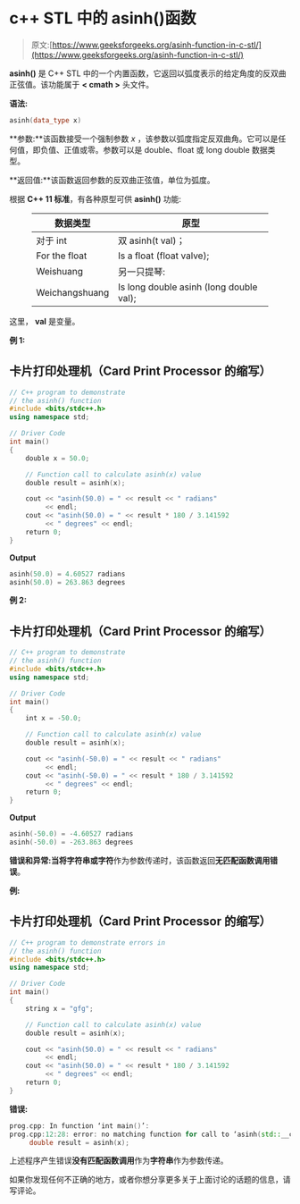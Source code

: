 # c++ STL 中的 asinh()函数

> 原文:[https://www.geeksforgeeks.org/asinh-function-in-c-stl/](https://www.geeksforgeeks.org/asinh-function-in-c-stl/)

**asinh()** 是 C++ STL 中的一个内置函数，它返回以弧度表示的给定角度的反双曲正弦值。该功能属于 **< cmath >** 头文件。

**语法:**

```cpp
asinh(data_type x)
```

**参数:**该函数接受一个强制参数 *x* ，该参数以弧度指定反双曲角。它可以是任何值，即负值、正值或零。参数可以是 double、float 或 long double 数据类型。

**返回值:**该函数返回参数的反双曲正弦值，单位为弧度。

根据 **C++ 11 标准**，有各种原型可供 **asinh()** 功能:

<figure class="table">

| 数据类型 | 原型 |
| --- | --- |
| 对于 int | 双 asinh(t val)； |
| For the float | Is a float (float valve); |
| Weishuang | 另一只提琴: |
| Weichangshuang | Is long double asinh (long double val); |

</figure>

这里， **val** 是变量。

**例 1:**

## 卡片打印处理机（Card Print Processor 的缩写）

```cpp
// C++ program to demonstrate
// the asinh() function
#include <bits/stdc++.h>
using namespace std;

// Driver Code
int main()
{
    double x = 50.0;

    // Function call to calculate asinh(x) value
    double result = asinh(x);

    cout << "asinh(50.0) = " << result << " radians"
         << endl;
    cout << "asinh(50.0) = " << result * 180 / 3.141592
         << " degrees" << endl;
    return 0;
}
```

**Output**

```cpp
asinh(50.0) = 4.60527 radians
asinh(50.0) = 263.863 degrees
```

**例 2:**

## 卡片打印处理机（Card Print Processor 的缩写）

```cpp
// C++ program to demonstrate
// the asinh() function
#include <bits/stdc++.h>
using namespace std;

// Driver Code
int main()
{
    int x = -50.0;

    // Function call to calculate asinh(x) value
    double result = asinh(x);

    cout << "asinh(-50.0) = " << result << " radians"
         << endl;
    cout << "asinh(-50.0) = " << result * 180 / 3.141592
         << " degrees" << endl;
    return 0;
}
```

**Output**

```cpp
asinh(-50.0) = -4.60527 radians
asinh(-50.0) = -263.863 degrees
```

**错误和异常:**当将**字符串或字符**作为参数传递时，该函数返回**无匹配函数调用错误**。

**例:**

## 卡片打印处理机（Card Print Processor 的缩写）

```cpp
// C++ program to demonstrate errors in
// the asinh() function
#include <bits/stdc++.h>
using namespace std;

// Driver Code
int main()
{
    string x = "gfg";

    // Function call to calculate asinh(x) value
    double result = asinh(x);

    cout << "asinh(50.0) = " << result << " radians"
         << endl;
    cout << "asinh(50.0) = " << result * 180 / 3.141592
         << " degrees" << endl;
    return 0;
}
```

**错误:**

```cpp
prog.cpp: In function ‘int main()’:
prog.cpp:12:28: error: no matching function for call to ‘asinh(std::__cxx11::string&)’
     double result = asinh(x);
```

上述程序产生错误**没有匹配函数调用**作为**字符串**作为参数传递。

如果你发现任何不正确的地方，或者你想分享更多关于上面讨论的话题的信息，请写评论。
